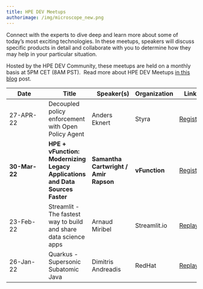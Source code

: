 ```yaml
---
title: HPE DEV Meetups
authorimage: /img/microscope_new.png
---
```

Connect with the experts to dive deep and learn more about some of today’s most exciting technologies. In these meetups, speakers will discuss specific products in detail and collaborate with you to determine how they may help in your particular situation.

Hosted by the HPE DEV Community, these meetups are held on a monthly basis at 5PM CET (8AM PST).  Read more about HPE DEV Meetups [in this blog](https://developer.hpe.com/blog/new-for-2022-hpe-dev-meetups/) post.

| &nbsp;&nbsp;&nbsp;&nbsp;&nbsp;Date&nbsp;&nbsp;&nbsp;&nbsp;&nbsp;&nbsp;&nbsp; | &nbsp;&nbsp;&nbsp;Title                                          | &nbsp;&nbsp;&nbsp;Speaker(s) | Organization | &nbsp;&nbsp;&nbsp;Link&nbsp;&nbsp;&nbsp;&nbsp;&nbsp;                                         |
| ---------------------------------------------------------------------------- | ---------------------------------------------------------------- | ---------------------------- | ------------ | -------------------------------------------------------------------------------------------- |
| 27-APR-22                                                                | Decoupled policy enforcement with Open Policy Agent                         | Anders Eknert      | Styra  |    [Register](https://hpe.zoom.us/webinar/register/4016457084795/WN_TDOiJjVuQbW7vfSs3WYJeA) |
| **30-Mar-22**                                                                    | **HPE + vFunction: Modernizing Legacy Applications and Data Sources Faster** | **Samantha Cartwright / Amir Rapson**               | **vFunction** | [Register](https://hpe.zoom.us/webinar/register/8216432918970/WN_h-SgJ0_kRmiUIm-A3GEPiA)     |
| 23-Feb-22                                                                    | Streamlit - The fastest way to build and share data science apps | Arnaud Miribel               | Streamlit.io | [Replay](https://youtu.be/sdgTYy3BJiM&list=PLtS6YX0YOX4f5TyRI7jUdjm7D9H4laNlF)     |
| 26-Jan-22                                                                | Quarkus - Supersonic Subatomic Java                          | Dimitris Andreadis       | RedHat  |    [Replay](https://www.youtube.com/watch?v=mY1z9OC0y54&list=PLtS6YX0YOX4f5TyRI7jUdjm7D9H4laNlF) |

